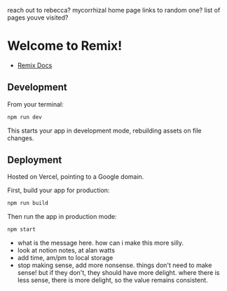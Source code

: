 reach out to rebecca? mycorrhizal
home page links to random one?
list of pages youve visited?

# Welcome to Remix!

- [Remix Docs](https://remix.run/docs)

## Development

From your terminal:

```sh
npm run dev
```

This starts your app in development mode, rebuilding assets on file changes.

## Deployment

Hosted on Vercel, pointing to a Google domain.

First, build your app for production:

```sh
npm run build
```

Then run the app in production mode:

```sh
npm start
```

- what is the message here. how can i make this more silly.
- look at notion notes, at alan watts
- add time, am/pm to local storage
- stop making sense, add more nonsense. things don't need to make sense! but if they don't, they should have more delight. where there is less sense, there is more delight, so the value remains consistent.
